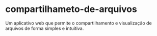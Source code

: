 # compartilhameto-de-arquivos
Um aplicativo web que permite o compartilhamento e visualização de arquivos de forma simples e intuitiva.

